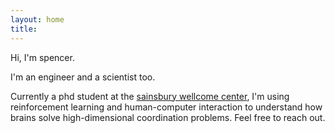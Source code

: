 ```yaml
---
layout: home
title:
---
```


Hi, I'm spencer.

I'm an engineer and a scientist too.

Currently a phd student at the <a href="http://ucl.ac.uk/swc" target="_new">sainsbury wellcome center</a>, I'm using reinforcement learning and human-computer interaction to understand how brains solve high-dimensional coordination problems. Feel free to reach out.